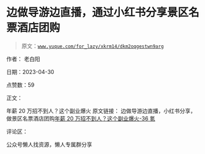 # 边做导游边直播，通过小红书分享景区名票酒店团购

> 原文：[`www.yuque.com/for_lazy/xkrm14/dkm2oqgestwn9arg`](https://www.yuque.com/for_lazy/xkrm14/dkm2oqgestwn9arg)



作者： 老白阳



日期：2023-04-30



点赞数：59

<ne-hole id="u0322bd5e" data-lake-id="u0322bd5e">

正文：



年薪 20 万招不到人？这个副业爆火 原文链接： 边做导游边直播，小红书分享，做景区名票酒店团购[年薪 20 万招不到人？这个副业爆火-36 氪](https://www.36kr.com/p/2235794590936966)

<ne-hole id="ud38ffd1c" data-lake-id="ud38ffd1c">

评论区：

<ne-hole id="u5126edd8" data-lake-id="u5126edd8">

公众号懒人找资源，懒人专属群分享

</ne-hole></ne-hole></ne-hole>